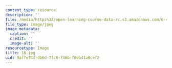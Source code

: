 ```yaml
---
content_type: resource
description: ''
file: /media/https%3A/open-learning-course-data-rc.s3.amazonaws.com/6-450-principles-of-digital-communications-i-fall-2006/0af7e744db6d7fc0746bf0eb41a8cef2_18.jpg
file_type: image/jpeg
image_metadata:
  caption: ''
  credit: ''
  image-alt: ''
resourcetype: Image
title: 18.jpg
uid: 0af7e744-db6d-7fc0-746b-f0eb41a8cef2
---
```

